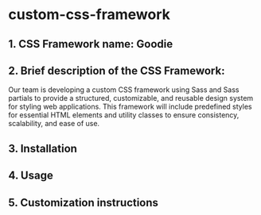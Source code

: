 # custom-css-framework

## 1. CSS Framework name: Goodie

## 2. Brief description of the CSS Framework:

Our team is developing a custom CSS framework using Sass and Sass partials to provide a structured, customizable, and reusable design system for styling web applications. This framework will include predefined styles for essential HTML elements and utility classes to ensure consistency, scalability, and ease of use.

## 3. Installation

## 4. Usage

## 5. Customization instructions
